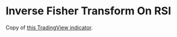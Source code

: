 # Inverse Fisher Transform On RSI

Copy of [this TradingView indicator](https://www.tradingview.com/script/LxiuxNm4/).